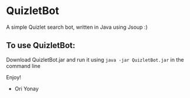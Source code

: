 # QuizletBot

A simple Quizlet search bot, written in Java using Jsoup :)

## To use QuizletBot: 
Download QuizletBot.jar and run it using `java -jar QuizletBot.jar` in the command line

Enjoy!
 - Ori Yonay
